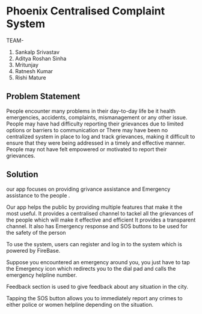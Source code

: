 # Phoenix Centralised Complaint System

TEAM- 

1. Sankalp Srivastav
2. Aditya Roshan Sinha
3. Mritunjay
4. Ratnesh Kumar
5. Rishi Mature

## Problem Statement

People encounter many problems in their day-to-day life be it health emergencies, accidents, complaints, mismanagement or any other issue. People may have had difficulty reporting their grievances due to limited options or barriers to communication or
There may have been no centralized system in place to log and track grievances, making it difficult to ensure that they were being addressed in a timely and effective manner. People may not have felt empowered or motivated to report their grievances. 

## Solution

our app focuses on providing grivance assistance and Emergency assistance to the people .

Our app helps the public by providing multiple features that make it the most useful.
It provides a centralised channel to tackel all the grievances of the people which will make it effective and efficient
It provides a transparent channel. 
It also has Emergency response and SOS buttons to be used for the safety of the person



To use the system, users can register and log in to the system which is powered by FireBase. 


Suppose you encountered an emergency around you, you just have to tap the Emergency icon which redirects you to the dial pad and calls the emergency helpline number.

Feedback section is used to give feedback about any situation in the city.

Tapping the SOS button allows you to immediately report any crimes to either police or women helpline depending on the situation.







